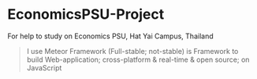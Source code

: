 # EconomicsPSU-Project
For help to study on Economics PSU, Hat Yai Campus, Thailand

> I use Meteor Framework (Full-stable; not-stable)
is Framework to build Web-application; cross-platform & real-time & open source; on JavaScript


